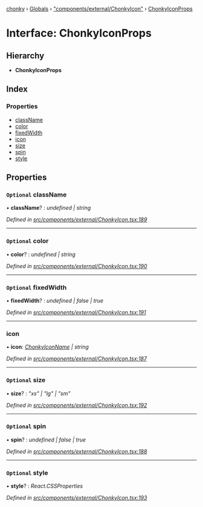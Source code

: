 [chonky](../README.md) › [Globals](../globals.md) › ["components/external/ChonkyIcon"](../modules/_components_external_chonkyicon_.md) › [ChonkyIconProps](_components_external_chonkyicon_.chonkyiconprops.md)

# Interface: ChonkyIconProps

## Hierarchy

* **ChonkyIconProps**

## Index

### Properties

* [className](_components_external_chonkyicon_.chonkyiconprops.md#optional-classname)
* [color](_components_external_chonkyicon_.chonkyiconprops.md#optional-color)
* [fixedWidth](_components_external_chonkyicon_.chonkyiconprops.md#optional-fixedwidth)
* [icon](_components_external_chonkyicon_.chonkyiconprops.md#icon)
* [size](_components_external_chonkyicon_.chonkyiconprops.md#optional-size)
* [spin](_components_external_chonkyicon_.chonkyiconprops.md#optional-spin)
* [style](_components_external_chonkyicon_.chonkyiconprops.md#optional-style)

## Properties

### `Optional` className

• **className**? : *undefined | string*

*Defined in [src/components/external/ChonkyIcon.tsx:189](https://github.com/TimboKZ/Chonky/blob/ca45eac/src/components/external/ChonkyIcon.tsx#L189)*

___

### `Optional` color

• **color**? : *undefined | string*

*Defined in [src/components/external/ChonkyIcon.tsx:190](https://github.com/TimboKZ/Chonky/blob/ca45eac/src/components/external/ChonkyIcon.tsx#L190)*

___

### `Optional` fixedWidth

• **fixedWidth**? : *undefined | false | true*

*Defined in [src/components/external/ChonkyIcon.tsx:191](https://github.com/TimboKZ/Chonky/blob/ca45eac/src/components/external/ChonkyIcon.tsx#L191)*

___

###  icon

• **icon**: *[ChonkyIconName](../enums/_components_external_chonkyicon_.chonkyiconname.md) | string*

*Defined in [src/components/external/ChonkyIcon.tsx:187](https://github.com/TimboKZ/Chonky/blob/ca45eac/src/components/external/ChonkyIcon.tsx#L187)*

___

### `Optional` size

• **size**? : *"xs" | "lg" | "sm"*

*Defined in [src/components/external/ChonkyIcon.tsx:192](https://github.com/TimboKZ/Chonky/blob/ca45eac/src/components/external/ChonkyIcon.tsx#L192)*

___

### `Optional` spin

• **spin**? : *undefined | false | true*

*Defined in [src/components/external/ChonkyIcon.tsx:188](https://github.com/TimboKZ/Chonky/blob/ca45eac/src/components/external/ChonkyIcon.tsx#L188)*

___

### `Optional` style

• **style**? : *React.CSSProperties*

*Defined in [src/components/external/ChonkyIcon.tsx:193](https://github.com/TimboKZ/Chonky/blob/ca45eac/src/components/external/ChonkyIcon.tsx#L193)*
